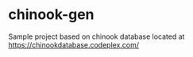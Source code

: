chinook-gen
===========
Sample project based on chinook database located at
https://chinookdatabase.codeplex.com/